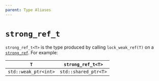 ```yaml
---
parent: Type Aliases
---
```


# `strong_ref_t`

`strong_ref_t<T>` is the type produced by calling `lock_weak_ref(T)` on a [`strong_ref`](../concepts/strong_ref.md). For example:

| `T`                    | `strong_ref_t<T>`    |
|------------------------|----------------------|
| `std::weak_ptr<int>`   | `std::shared_ptr<T>` |

